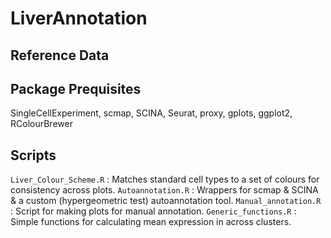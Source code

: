 # LiverAnnotation

## Reference Data


## Package Prequisites
SingleCellExperiment, scmap, SCINA, Seurat, proxy, gplots, ggplot2, RColourBrewer

## Scripts
`Liver_Colour_Scheme.R` : Matches standard cell types to a set of colours for consistency across plots.
`Autoannotation.R` : Wrappers for scmap & SCINA & a custom (hypergeometric test) autoannotation tool.
`Manual_annotation.R` : Script for making plots for manual annotation.
`Generic_functions.R` : Simple functions for calculating mean expression in across clusters.


